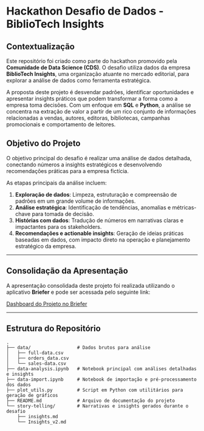 # Hackathon Desafio de Dados - BiblioTech Insights

## Contextualização

Este repositório foi criado como parte do hackathon promovido pela **Comunidade de Data Science (CDS)**. O desafio utiliza dados da empresa **BiblioTech Insights**, uma organização atuante no mercado editorial, para explorar a análise de dados como ferramenta estratégica. 

A proposta deste projeto é desvendar padrões, identificar oportunidades e apresentar insights práticos que podem transformar a forma como a empresa toma decisões. Com um enfoque em **SQL** e **Python**, a análise se concentra na extração de valor a partir de um rico conjunto de informações relacionadas a vendas, autores, editoras, bibliotecas, campanhas promocionais e comportamento de leitores.

## Objetivo do Projeto

O objetivo principal do desafio é realizar uma análise de dados detalhada, conectando números a insights estratégicos e desenvolvendo recomendações práticas para a empresa fictícia. 

As etapas principais da análise incluem:  
1. **Exploração de dados**: Limpeza, estruturação e compreensão de padrões em um grande volume de informações.  
2. **Análise estratégica**: Identificação de tendências, anomalias e métricas-chave para tomada de decisão.  
3. **Histórias com dados**: Tradução de números em narrativas claras e impactantes para os stakeholders.  
4. **Recomendações e actionable insights**: Geração de ideias práticas baseadas em dados, com impacto direto na operação e planejamento estratégico da empresa.  

---

## Consolidação da Apresentação

A apresentação consolidada deste projeto foi realizada utilizando o aplicativo **Briefer** e pode ser acessada pelo seguinte link:

[Dashboard do Projeto no Briefer](https://app.briefer.cloud/workspaces/b478bb8d-295e-42f6-8815-9f0738028af3/documents/def45c84-d03e-4d72-b602-a6ea02f820fc/dashboard?sidebarCollapsed=true)

---

## Estrutura do Repositório

```plaintext
.
├── data/                 # Dados brutos para análise
│   ├── full-data.csv
│   ├── orders_data.csv
│   └── sales-data.csv
├── data-analysis.ipynb   # Notebook principal com análises detalhadas e insights
├── data-import.ipynb     # Notebook de importação e pré-processamento dos dados
├── plot_utils.py         # Script em Python com utilitários para geração de gráficos
├── README.md             # Arquivo de documentação do projeto
└── story-telling/        # Narrativas e insights gerados durante o desafio
    ├── insights.md
    └── Insights_v2.md
